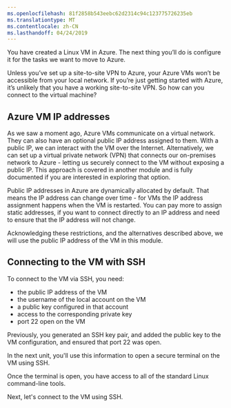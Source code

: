 ```yaml
---
ms.openlocfilehash: 81f2858b543eebc62d2314c94c123775726235eb
ms.translationtype: MT
ms.contentlocale: zh-CN
ms.lasthandoff: 04/24/2019
---
```

You have created a Linux VM in Azure. The next thing you’ll do is configure it for the tasks we want to move to Azure.

Unless you’ve set up a site-to-site VPN to Azure, your Azure VMs won’t be accessible from your local network. If you’re just getting started with Azure, it’s unlikely that you have a working site-to-site VPN. So how can you connect to the virtual machine?

## <a name="azure-vm-ip-addresses"></a>Azure VM IP addresses

As we saw a moment ago, Azure VMs communicate on a virtual network. They can also have an optional public IP address assigned to them. With a public IP, we can interact with the VM over the Internet. Alternatively, we can set up a virtual private network (VPN) that connects our on-premises network to Azure - letting us securely connect to the VM without exposing a public IP. This approach is covered in another module and is fully documented if you are interested in exploring that option.

Public IP addresses in Azure are dynamically allocated by default. That means the IP address can change over time - for VMs the IP address assignment happens when the VM is restarted. You can pay more to assign static addresses, if you want to connect directly to an IP address and need to ensure that the IP address will not change.

Acknowledging these restrictions, and the alternatives described above, we will use the public IP address of the VM in this module.

## <a name="connecting-to-the-vm-with-ssh"></a>Connecting to the VM with SSH

To connect to the VM via SSH, you need:

- the public IP address of the VM
- the username of the local account on the VM
- a public key configured in that account
- access to the corresponding private key
- port 22 open on the VM

Previously, you generated an SSH key pair, and added the public key to the VM configuration, and ensured that port 22 was open.

In the next unit, you'll use this information to open a secure terminal on the VM using SSH.

Once the terminal is open, you have access to all of the standard Linux command-line tools.

Next, let's connect to the VM using SSH.